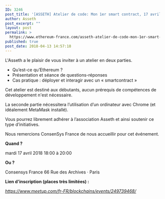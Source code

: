 ```yaml
---
ID: 3246
post_title: '[ASSETH] Atelier de code: Mon 1er smart contract, 17 avril à Paris'
author: Asseth
post_excerpt: ""
layout: post
permalink: >
  https://www.ethereum-france.com/asseth-atelier-de-code-mon-1er-smart-contract-17-avril-a-paris/
published: true
post_date: 2018-04-13 14:57:18
---
```

L'Asseth a le plaisir de vous inviter à un atelier en deux parties.
<ul>
 	<li>Qu’est-ce qu’Ethereum ?</li>
 	<li>Présentation et séance de questions-réponses</li>
 	<li>Cas pratique : déployer et interagir avec un « smartcontract »</li>
</ul>
Cet atelier est destiné aux débutants, aucun prérequis de compétences de développement n'est nécessaire.

La seconde partie nécessitera l’utilisation d’un ordinateur avec Chrome (et idéalement MetaMask installé).

Vous pourrez librement adhérer à l’association Asseth et ainsi soutenir ce type d’initiatives.

Nous remercions ConsenSys France de nous accueillir pour cet événement.

<strong>Quand ?</strong>

mardi 17 avril 2018
18:00 à 20:00

<strong>Ou ?</strong>

Consensys France
66 Rue des Archives · Paris

<strong>Lien d'inscription (places très limitées) : </strong>

<em><a href="https://www.meetup.com/fr-FR/blockchains/events/249739468/">https://www.meetup.com/fr-FR/blockchains/events/249739468/</a></em>